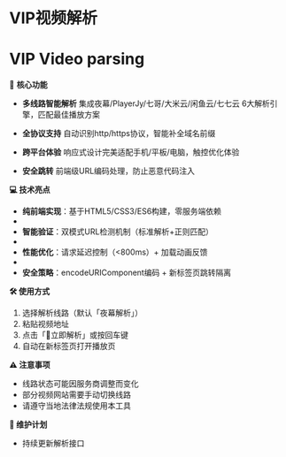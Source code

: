 # VIP视频解析
# VIP Video parsing

🚀 **核心功能**

- **多线路智能解析**
集成夜幕/PlayerJy/七哥/大米云/闲鱼云/七七云 6大解析引擎，匹配最佳播放方案

- **全协议支持**
自动识别http/https协议，智能补全域名前缀

- **跨平台体验**
响应式设计完美适配手机/平板/电脑，触控优化体验

- **安全跳转**
前端级URL编码处理，防止恶意代码注入

**💻 技术亮点**
- **纯前端实现**：基于HTML5/CSS3/ES6构建，零服务端依赖
- 
- **智能验证**：双模式URL检测机制（标准解析+正则匹配）
- 
- **性能优化**：请求延迟控制（<800ms）+ 加载动画反馈
- 
- **安全策略**：encodeURIComponent编码 + 新标签页跳转隔离

**🛠️ 使用方式**

1. 选择解析线路（默认「夜幕解析」）
2. 粘贴视频地址
3. 点击「🚀立即解析」或按回车键
4. 自动在新标签页打开播放页

**⚠️ 注意事项**

- 线路状态可能因服务商调整而变化
- 部分视频网站需要手动切换线路
- 请遵守当地法律法规使用本工具

**🔄 维护计划**
- 持续更新解析接口
